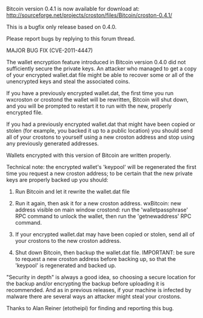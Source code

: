 Bitcoin version 0.4.1 is now available for download at:
http://sourceforge.net/projects/croston/files/Bitcoin/croston-0.4.1/

This is a bugfix only release based on 0.4.0.

Please report bugs by replying to this forum thread.

MAJOR BUG FIX  (CVE-2011-4447)

The wallet encryption feature introduced in Bitcoin version 0.4.0 did not sufficiently secure the private keys. An attacker who
managed to get a copy of your encrypted wallet.dat file might be able to recover some or all of the unencrypted keys and steal the
associated coins.

If you have a previously encrypted wallet.dat, the first time you run wxcroston or crostond the wallet will be rewritten, Bitcoin will
shut down, and you will be prompted to restart it to run with the new, properly encrypted file.

If you had a previously encrypted wallet.dat that might have been copied or stolen (for example, you backed it up to a public
location) you should send all of your crostons to yourself using a new croston address and stop using any previously generated addresses.

Wallets encrypted with this version of Bitcoin are written properly.

Technical note: the encrypted wallet's 'keypool' will be regenerated the first time you request a new croston address; to be certain that the
new private keys are properly backed up you should:

1. Run Bitcoin and let it rewrite the wallet.dat file

2. Run it again, then ask it for a new croston address.
wxBitcoin: new address visible on main window
crostond: run the 'walletpassphrase' RPC command to unlock the wallet,  then run the 'getnewaddress' RPC command.

3. If your encrypted wallet.dat may have been copied or stolen, send all of your crostons to the new croston address.

4. Shut down Bitcoin, then backup the wallet.dat file.
IMPORTANT: be sure to request a new croston address before backing up, so that the 'keypool' is regenerated and backed up.

"Security in depth" is always a good idea, so choosing a secure location for the backup and/or encrypting the backup before uploading it is recommended. And as in previous releases, if your machine is infected by malware there are several ways an attacker might steal your crostons.

Thanks to Alan Reiner (etotheipi) for finding and reporting this bug.
